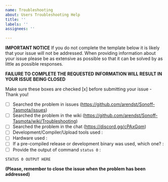 ```yaml
---
name: Troubleshooting
about: Users Troubleshooting Help
title: ''
labels: ''
assignees: ''

---
```


**IMPORTANT NOTICE**
If you do not complete the template below it is likely that your issue will not be addressed. When providing information about your issue please be as extensive as possible so that it can be solved by as little as possible responses.

**FAILURE TO COMPLETE THE REQUESTED INFORMATION WILL RESULT IN YOUR ISSUE BEING CLOSED**

Make sure these boxes are checked [x] before submitting your issue - Thank you!

- [ ] Searched the problem in issues (https://github.com/arendst/Sonoff-Tasmota/issues)
- [ ] Searched the problem in the wiki (https://github.com/arendst/Sonoff-Tasmota/wiki/Troubleshooting)
- [ ] Searched the problem in the chat (https://discord.gg/cPAxGqm)
- [ ] Development/Compiler/Upload tools used :
- [ ] Hardware used : 
- [ ] If a pre-compiled release or development binary was used, which one? :
- [ ] Provide the output of command ``status 0`` :
```
STATUS 0 OUTPUT HERE
```

**(Please, remember to close the issue when the problem has been addressed)**
